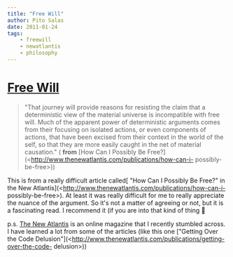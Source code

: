 ```yaml
---
title: "Free Will"
author: Pito Salas
date: 2011-01-24
tags:
    - freewill
    - newatlantis
    - philosophy
---
```

# [Free Will](None)




> "That journey will provide reasons for resisting the claim that a
> deterministic view of the material universe is incompatible with free will.
> Much of the apparent power of deterministic arguments comes from their
> focusing on isolated actions, or even components of actions, that have been
> excised from their context in the world of the self, so that they are more
> easily caught in the net of material causation." ( **from** [How Can I
> Possibly Be Free?](<http://www.thenewatlantis.com/publications/how-can-i-
> possibly-be-free>))

This is from a really difficult article called[ "How Can I Possibly Be Free?"
in the New Atlantis](<http://www.thenewatlantis.com/publications/how-can-i-
possibly-be-free>). At least it was really difficult for me to really
appreciate the nuance of the argument. So it's not a matter of agreeing or
not, but it is a fascinating read. I recommend it (if you are into that kind
of thing 🙂

p.s. [The New Atlantis](<http://www.thenewatlantis.com/>) is an online
magazine that I recently stumbled across. I have learned a lot from some of
the articles (like this one ["Getting Over the Code
Delusion"](<http://www.thenewatlantis.com/publications/getting-over-the-code-
delusion>))


